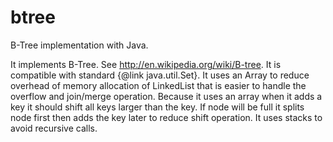 btree
=====

B-Tree implementation with Java.


It implements B-Tree. See http://en.wikipedia.org/wiki/B-tree. It is compatible with standard {@link java.util.Set}. It uses an Array to reduce overhead of memory allocation of LinkedList that is easier to handle the overflow and join/merge operation. Because it uses an array when it adds a key it should shift all keys larger than the key. If node will be full it splits node first then adds the key later to reduce shift operation. It uses stacks to avoid recursive calls.
